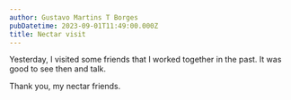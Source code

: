 ```yaml
---
author: Gustavo Martins T Borges
pubDatetime: 2023-09-01T11:49:00.000Z
title: Nectar visit
---
```


Yesterday, I visited some friends that I worked together in the past. It was
good to see then and talk.

Thank you, my nectar friends.
